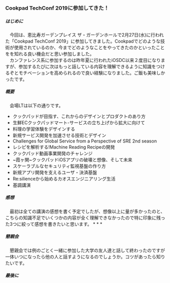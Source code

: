 ### Cookpad TechConf 2019に参加してきた！
##### はじめに
　今回は、恵比寿ガーデンプレイス ザ・ガーデンホールで2月27日(水)に行われた「Cookpad TechConf 2019」に参加してきました。Cookpadでどのような技術が使用されているのか、今までどのようなことをやってきたのかといったことをを知れる良い機会だと思い参加しました。<br>
　カンファレンス系に参加するのは昨年夏に行われたiOSDC以来２度目になりますが、参加するたびに次はもっと話している内容を理解できるように知識をつけるぞとモチベーションを高められるので良い経験になりました。ご飯も美味しかったです。

##### 概要
　会場LTは以下の通りです。
* クックパッドが目指す、これからのデザインとプロダクトのあり方
* 生鮮ECクックパッドマート-サービスの立ち上げから拡大に向けて
* 料理の学習体験をデザインする
* 新規サービス開発を加速させる技術とデザイン
* Challenges for Global Service from a Perspective of SRE 2nd season
* レシピを解析する!Machine Reading Recipeの開発
* クックパッド動画事業開発のチャレンジ
* ~霞ヶ関~クックパッドiOSアプリの破壊と想像、そして未来
* スケーラブルなセキュリティ監視基盤の作り方
* 新規アプリ開発を支えるユーザ・決済基盤
* Re:silienceから始めるカオスエンジニアリング生活
* 基調講演

##### 感想
　最初は全ての講演の感想を書く予定でしたが、想像以上に量が多かったのと、こちらの知識不足でいくつかの内容が全く理解できなかったので特に印象に残った3つに絞って感想を書きたいと思います。
*
*
*

##### 懇親会
　懇親会では例のごとく一緒に参加した大学の友人達と話して終わったのですが一体いつになったら他の人と話すようになるのでしょうか。コツがあったら知りたいです。

##### 最後に
　
